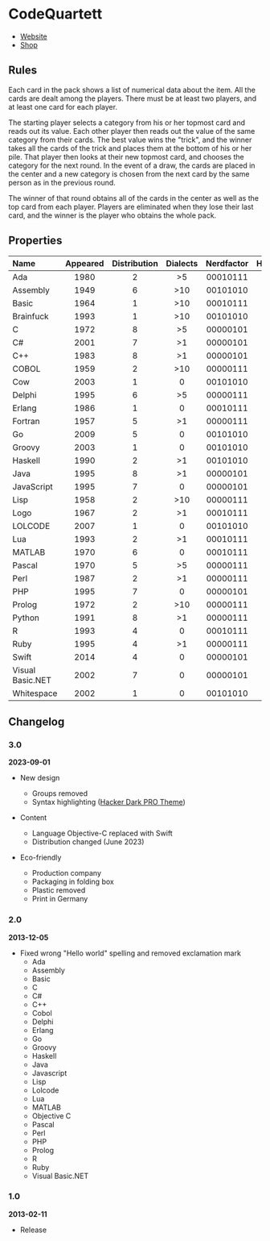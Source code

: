 # CodeQuartett

- [Website](https://codequartett.de)
- [Shop](https://suplanus.de/shop/codequartett/)



## Rules

Each card in the pack shows a list of numerical data about the item.
All the cards are dealt among the players.
There must be at least two players, and at least one card for each player.

The starting player selects a category from his or her topmost card and reads out its value.
Each other player then reads out the value of the same category from their cards.
The best value wins the "trick", and the winner takes all the cards of the trick and places them at the bottom of his or her pile.
That player then looks at their new topmost card, and chooses the category for the next round.
In the event of a draw, the cards are placed in the center and a new category is chosen from the next card by the same person as in the previous round.

The winner of that round obtains all of the cards in the center as well as the top card from each player.
Players are eliminated when they lose their last card, and the winner is the player who obtains the whole pack.



## Properties

| Name             | Appeared | Distribution | Dialects | Nerdfactor | HelloWorld.Length |
| :--------------- | :------: | :----------: | :------: | :--------: | :---------------: |
| Ada              |   1980   |      2       |   \>5    |  00010111  |        101        |
| Assembly         |   1949   |      6       |   \>10   |  00101010  |        198        |
| Basic            |   1964   |      1       |   \>10   |  00010111  |        19         |
| Brainfuck        |   1993   |      1       |   \>10   |  00101010  |        218        |
| C                |   1972   |      8       |   \>5    |  00000101  |        82         |
| C#               |   2001   |      7       |   \>1    |  00000101  |        112        |
| C++              |   1983   |      8       |   \>1    |  00000101  |        97         |
| COBOL            |   1959   |      2       |   \>10   |  00000111  |        112        |
| Cow              |   2003   |      1       |    0     |  00101010  |       1539        |
| Delphi           |   1995   |      6       |   \>5    |  00000111  |        58         |
| Erlang           |   1986   |      1       |    0     |  00010111  |        34         |
| Fortran          |   1957   |      5       |   \>1    |  00000111  |        59         |
| Go               |   2009   |      5       |    0     |  00101010  |        81         |
| Groovy           |   2003   |      1       |    0     |  00101010  |        21         |
| Haskell          |   1990   |      2       |   \>1    |  00101010  |        26         |
| Java             |   1995   |      8       |   \>1    |  00000101  |        122        |
| JavaScript       |   1995   |      7       |    0     |  00000101  |        30         |
| Lisp             |   1958   |      2       |   \>10   |  00000111  |        21         |
| Logo             |   1967   |      2       |   \>1    |  00010111  |        19         |
| LOLCODE          |   2007   |      1       |    0     |  00101010  |        51         |
| Lua              |   1993   |      2       |   \>1    |  00010111  |        20         |
| MATLAB           |   1970   |      6       |    0     |  00010111  |        19         |
| Pascal           |   1970   |      5       |   \>5    |  00000111  |        62         |
| Perl             |   1987   |      2       |   \>1    |  00000111  |        20         |
| PHP              |   1995   |      7       |    0     |  00000101  |        28         |
| Prolog           |   1972   |      2       |   \>10   |  00000111  |        33         |
| Python           |   1991   |      8       |   \>1    |  00000111  |        20         |
| R                |   1993   |      4       |    0     |  00010111  |        18         |
| Ruby             |   1995   |      4       |   \>1    |  00000111  |        18         |
| Swift            |   2014   |      4       |    0     |  00000101  |        20         |
| Visual Basic.NET |   2002   |      7       |    0     |  00000101  |        98         |
| Whitespace       |   2002   |      1       |    0     |  00101010  |       1492        |



## Changelog

### 3.0

**2023-09-01**

- New design
  - Groups removed
  - Syntax highlighting ([Hacker Dark PRO Theme](https://github.com/armando10rafael10/theme-hacker-pro))

- Content
  - Language Objective-C replaced with Swift
  - Distribution changed (June 2023)

- Eco-friendly
  - Production company
  - Packaging in folding box
  - Plastic removed
  - Print in Germany



### 2.0

**2013-12-05**

- Fixed wrong "Hello world" spelling and removed exclamation mark
  - Ada
  - Assembly
  - Basic
  - C
  - C#
  - C++
  - Cobol
  - Delphi
  - Erlang
  - Go
  - Groovy
  - Haskell
  - Java
  - Javascript
  - Lisp
  - Lolcode
  - Lua
  - MATLAB
  - Objective C
  - Pascal
  - Perl
  - PHP
  - Prolog
  - R
  - Ruby
  - Visual Basic.NET



### 1.0

**2013-02-11**

- Release
